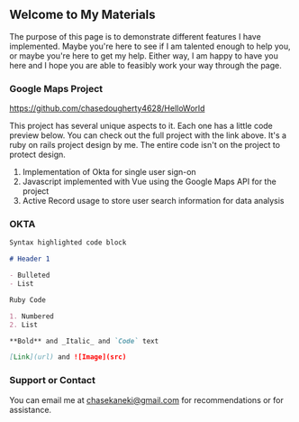 ## Welcome to My Materials

The purpose of this page is to demonstrate different features I have implemented. Maybe you're here to see if I am talented enough to help you, or maybe you're here to get my help. Either way, I am happy to have you here and I hope you are able to feasibly work your way through the page. 

### Google Maps Project
https://github.com/chasedougherty4628/HelloWorld

This project has several unique aspects to it. Each one has a little code preview below. You can check out the full project with the link above. It's a ruby on rails project design by me. The entire code isn't on the project to protect design.
1. Implementation of Okta for single user sign-on 
2. Javascript implemented with Vue using the Google Maps API for the project
3. Active Record usage to store user search information for data analysis 


### OKTA
```markdown
Syntax highlighted code block

# Header 1

- Bulleted
- List

Ruby Code

1. Numbered
2. List

**Bold** and _Italic_ and `Code` text

[Link](url) and ![Image](src)
```

### Support or Contact

You can email me at chasekaneki@gmail.com for recommendations or for assistance. 
